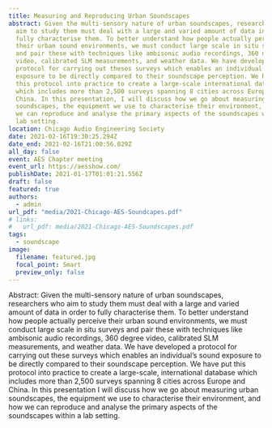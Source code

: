 ```yaml
---
title: Measuring and Reproducing Urban Soundscapes
abstract: Given the multi-sensory nature of urban soundscapes, researchers who
  aim to study them must deal with a large and varied amount of data in order to
  fully characterise them. To better understand how people actually perceive
  their urban sound environments, we must conduct large scale in situ surveys
  and pair these with techniques like ambisonic audio recordings, 360 degree
  video, calibrated SLM measurements, and weather data. We have developed a
  protocol for carrying out theses surveys which enables an individual's sound
  exposure to be directly compared to their soundscape perception. We have put
  this protocol into practice to create a large-scale international database
  which includes more than 2,500 surveys spanning 8 cities across Europe and
  China. In this presentation, I will discuss how we go about measuring urban
  soundscapes, the equipment we use to characterise their environment, and how
  we can reproduce and analyse the primary aspects of the soundscapes within a
  lab setting.
location: Chicago Audio Engineering Society
date: 2021-02-16T19:30:25.294Z
date_end: 2021-02-16T21:00:56.829Z
all_day: false
event: AES Chapter meeting
event_url: https://aesshow.com/
publishDate: 2021-01-17T01:01:21.556Z
draft: false
featured: true
authors:
  - admin
url_pdf: "media/2021-Chicago-AES-Soundcapes.pdf"
# links:
#   url_pdf: media/2021-Chicago-AES-Soundscapes.pdf
tags:
  - soundscape
image:
  filename: featured.jpg
  focal_point: Smart
  preview_only: false
---
```

Abstract: Given the multi-sensory nature of urban soundscapes, researchers who aim to study them must deal with a large and varied amount of data in order to fully characterise them. To better understand how people actually perceive their urban sound environments, we must conduct large scale in situ surveys and pair these with techniques like ambisonic audio recordings, 360 degree video, calibrated SLM measurements, and weather data. We have developed a protocol for carrying out these surveys which enables an individual’s sound exposure to be directly compared to their soundscape perception. We have put this protocol into practice to create a large-scale, international database which includes more than 2,500 surveys spanning 8 cities across Europe and China. In this presentation I will discuss how we go about measuring urban soundscapes, the equipment we use to characterise their environment, and how we can reproduce and analyse the primary aspects of the soundscapes within a lab setting. 